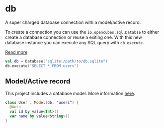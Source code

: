 # db
A super charged database connection with a model/active record.

To create a connection you can use the `io.opencubes.sql.Databse` to either
create a database connection or reuse a exiting one. With this new database
instance you can execute any SQL query with `db.execute`.

[Read more][db-execute]

```kotlin
val db = Database("sqlite:/path/to/db.sqlite")
db.execute("SELECT * FROM users")
```

## Model/Active record

This project includes a database model. More information [here][model].

```kotlin
class User : Model(db, "users") {
  @Auto
  val id by value<Int>()
  var name by value<String>()
}
```

[db-execute]: https://github.com/ocpu/db/blob/kotlin-master/src/main/kotlin/io/opencubes/sql/Database.kt#L45-L54
[model]: https://github.com/ocpu/db/blob/kotlin-master/src/main/kotlin/io/opencubes/sql/Model.kt#L24-L43

